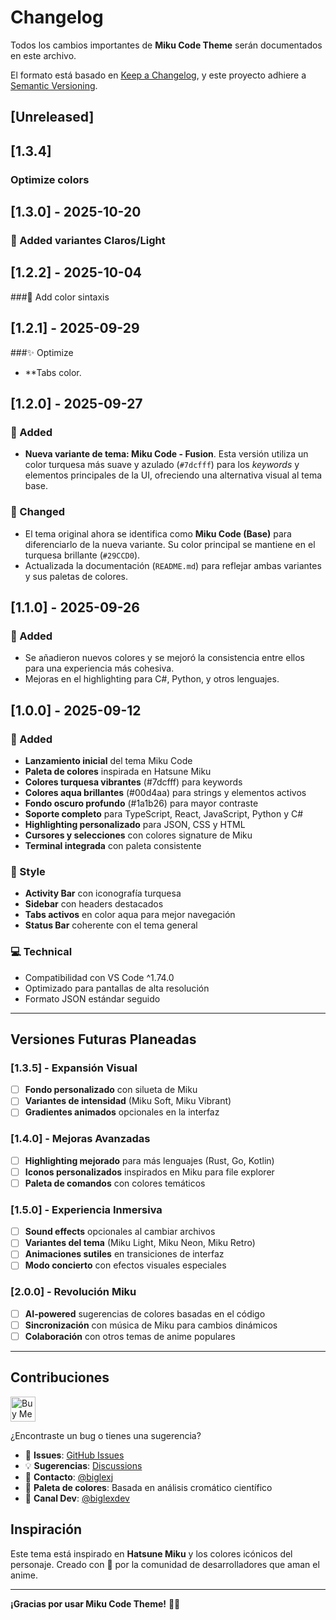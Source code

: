 # Changelog

Todos los cambios importantes de **Miku Code Theme** serán documentados en este archivo.

El formato está basado en [Keep a Changelog](https://keepachangelog.com/es-es/1.0.0/),
y este proyecto adhiere a [Semantic Versioning](https://semver.org/spec/v2.0.0.html).

## [Unreleased]

## [1.3.4]
### Optimize colors

## [1.3.0] - 2025-10-20

### 🎉 Added variantes Claros/Light

## [1.2.2] - 2025-10-04

###🌈 Add color sintaxis

## [1.2.1] - 2025-09-29

###✨ Optimize

- **Tabs color.

## [1.2.0] - 2025-09-27

### 🎉 Added
- **Nueva variante de tema: Miku Code - Fusion**. Esta versión utiliza un color turquesa más suave y azulado (`#7dcfff`) para los *keywords* y elementos principales de la UI, ofreciendo una alternativa visual al tema base.

### 🔧 Changed
- El tema original ahora se identifica como **Miku Code (Base)** para diferenciarlo de la nueva variante. Su color principal se mantiene en el turquesa brillante (`#29CCD0`).
- Actualizada la documentación (`README.md`) para reflejar ambas variantes y sus paletas de colores.

## [1.1.0] - 2025-09-26

### 🎉 Added
- Se añadieron nuevos colores y se mejoró la consistencia entre ellos para una experiencia más cohesiva.
- Mejoras en el highlighting para C#, Python, y otros lenguajes.

## [1.0.0] - 2025-09-12

### 🎉 Added
- **Lanzamiento inicial** del tema Miku Code
- **Paleta de colores** inspirada en Hatsune Miku
- **Colores turquesa vibrantes** (#7dcfff) para keywords
- **Colores aqua brillantes** (#00d4aa) para strings y elementos activos
- **Fondo oscuro profundo** (#1a1b26) para mayor contraste
- **Soporte completo** para TypeScript, React, JavaScript, Python y C#
- **Highlighting personalizado** para JSON, CSS y HTML
- **Cursores y selecciones** con colores signature de Miku
- **Terminal integrada** con paleta consistente

### 🎨 Style
- **Activity Bar** con iconografía turquesa
- **Sidebar** con headers destacados
- **Tabs activos** en color aqua para mejor navegación
- **Status Bar** coherente con el tema general

### 💻 Technical
- Compatibilidad con VS Code ^1.74.0
- Optimizado para pantallas de alta resolución
- Formato JSON estándar seguido

---

## Versiones Futuras Planeadas

### [1.3.5] - Expansión Visual
- [ ] **Fondo personalizado** con silueta de Miku
- [ ] **Variantes de intensidad** (Miku Soft, Miku Vibrant)
- [ ] **Gradientes animados** opcionales en la interfaz

### [1.4.0] - Mejoras Avanzadas
- [ ] **Highlighting mejorado** para más lenguajes (Rust, Go, Kotlin)
- [ ] **Iconos personalizados** inspirados en Miku para file explorer
- [ ] **Paleta de comandos** con colores temáticos

### [1.5.0] - Experiencia Inmersiva
- [ ] **Sound effects** opcionales al cambiar archivos
- [ ] **Variantes del tema** (Miku Light, Miku Neon, Miku Retro)
- [ ] **Animaciones sutiles** en transiciones de interfaz
- [ ] **Modo concierto** con efectos visuales especiales

### [2.0.0] - Revolución Miku
- [ ] **AI-powered** sugerencias de colores basadas en el código
- [ ] **Sincronización** con música de Miku para cambios dinámicos
- [ ] **Colaboración** con otros temas de anime populares

---

## Contribuciones
<p align="left">
  <a href="https://www.buymeacoffee.com/biglexj" target="_blank"><img src="https://cdn.buymeacoffee.com/buttons/v2/default-yellow.png" alt="Buy Me A Coffee" height="40"></a>
</p>

¿Encontraste un bug o tienes una sugerencia? 
- 🐛 **Issues**: [GitHub Issues](https://github.com/biglexj/miku-code-theme)
- 💡 **Sugerencias**: [Discussions](https://github.com/biglexj/miku-code-theme/discussions)
- 📧 **Contacto**: [@biglexj](https://github.com/biglexj)
- 🎨 **Paleta de colores**: Basada en análisis cromático científico
- 🎵 **Canal Dev**: [@biglexdev](https://youtube.com/@biglexdev)

## Inspiración

Este tema está inspirado en **Hatsune Miku** y los colores icónicos del personaje.
Creado con 💙 por la comunidad de desarrolladores que aman el anime.

---

**¡Gracias por usar Miku Code Theme!** 🎌✨